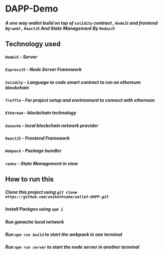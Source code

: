 # DAPP-Demo
##### A one way wallet build on top of `solidity` contract , `NodeJS` and frontend by `web3` , `ReactJS` And State Management By `ReduxJS`

## Technology used

##### `NodeJS` - Server
##### `ExpressJS` - Node Server Framework
##### `Solidity` - Language to code smart contract to run on ethereum blockchain
##### `Truffle` - For project setup  and environment to connect with ethereum 
##### `Ethereum` - blockchain technology
##### `Ganache` - local blockchain network provider
##### `ReactJS` - Frontend Framework
##### `Webpack` -  Package bundler
##### `redux` - State Management in view


## How to run this
##### Clone this project using `git clone https://github.com/anikethsaha/wallet-DAPP.git`
##### Install Packges using `npm i`
##### Run ganache local network
##### Run `npm run build` to start the webpack in one terminal
##### Run `npm run server` to start the node server in another terminal


